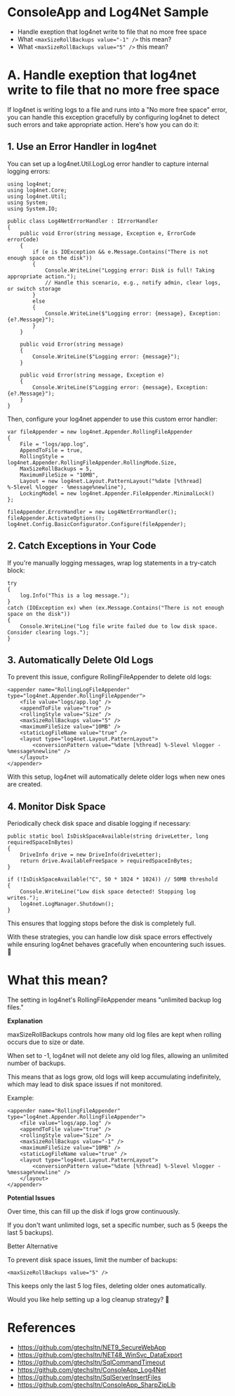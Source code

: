 # ConsoleApp and Log4Net Sample
* Handle exeption that log4net write to file that no more free space
* What ```<maxSizeRollBackups value="-1" />``` this mean?
* What ```<maxSizeRollBackups value="5" />``` this mean?

# A. Handle exeption that log4net write to file that no more free space

If log4net is writing logs to a file and runs into a "No more free space" error, you can handle this exception gracefully by configuring log4net to detect such errors and take appropriate action. Here's how you can do it:

## 1. Use an Error Handler in log4net
You can set up a log4net.Util.LogLog error handler to capture internal logging errors:
```
using log4net;
using log4net.Core;
using log4net.Util;
using System;
using System.IO;

public class Log4NetErrorHandler : IErrorHandler
{
    public void Error(string message, Exception e, ErrorCode errorCode)
    {
        if (e is IOException && e.Message.Contains("There is not enough space on the disk"))
        {
            Console.WriteLine("Logging error: Disk is full! Taking appropriate action.");
            // Handle this scenario, e.g., notify admin, clear logs, or switch storage
        }
        else
        {
            Console.WriteLine($"Logging error: {message}, Exception: {e?.Message}");
        }
    }

    public void Error(string message)
    {
        Console.WriteLine($"Logging error: {message}");
    }

    public void Error(string message, Exception e)
    {
        Console.WriteLine($"Logging error: {message}, Exception: {e?.Message}");
    }
}
```

Then, configure your log4net appender to use this custom error handler:
```
var fileAppender = new log4net.Appender.RollingFileAppender
{
    File = "logs/app.log",
    AppendToFile = true,
    RollingStyle = log4net.Appender.RollingFileAppender.RollingMode.Size,
    MaxSizeRollBackups = 5,
    MaximumFileSize = "10MB",
    Layout = new log4net.Layout.PatternLayout("%date [%thread] %-5level %logger - %message%newline"),
    LockingModel = new log4net.Appender.FileAppender.MinimalLock()
};

fileAppender.ErrorHandler = new Log4NetErrorHandler();
fileAppender.ActivateOptions();
log4net.Config.BasicConfigurator.Configure(fileAppender);
```

## 2. Catch Exceptions in Your Code
If you're manually logging messages, wrap log statements in a try-catch block:
```
try
{
    log.Info("This is a log message.");
}
catch (IOException ex) when (ex.Message.Contains("There is not enough space on the disk"))
{
    Console.WriteLine("Log file write failed due to low disk space. Consider clearing logs.");
}
```

## 3. Automatically Delete Old Logs
To prevent this issue, configure RollingFileAppender to delete old logs:
```
<appender name="RollingLogFileAppender" type="log4net.Appender.RollingFileAppender">
    <file value="logs/app.log" />
    <appendToFile value="true" />
    <rollingStyle value="Size" />
    <maxSizeRollBackups value="5" />
    <maximumFileSize value="10MB" />
    <staticLogFileName value="true" />
    <layout type="log4net.Layout.PatternLayout">
        <conversionPattern value="%date [%thread] %-5level %logger - %message%newline" />
    </layout>
</appender>
```

With this setup, log4net will automatically delete older logs when new ones are created.

## 4. Monitor Disk Space
Periodically check disk space and disable logging if necessary:
```
public static bool IsDiskSpaceAvailable(string driveLetter, long requiredSpaceInBytes)
{
    DriveInfo drive = new DriveInfo(driveLetter);
    return drive.AvailableFreeSpace > requiredSpaceInBytes;
}

if (!IsDiskSpaceAvailable("C", 50 * 1024 * 1024)) // 50MB threshold
{
    Console.WriteLine("Low disk space detected! Stopping log writes.");
    log4net.LogManager.Shutdown();
}
```

This ensures that logging stops before the disk is completely full.

With these strategies, you can handle low disk space errors effectively while ensuring log4net behaves gracefully when encountering such issues. 🚀

# What <maxSizeRollBackups value="-1" /> this mean?

The <maxSizeRollBackups value="-1" /> setting in log4net's RollingFileAppender means "unlimited backup log files."

**Explanation**

maxSizeRollBackups controls how many old log files are kept when rolling occurs due to size or date.

When set to -1, log4net will not delete any old log files, allowing an unlimited number of backups.

This means that as logs grow, old logs will keep accumulating indefinitely, which may lead to disk space issues if not monitored.

Example:
```
<appender name="RollingFileAppender" type="log4net.Appender.RollingFileAppender">
    <file value="logs/app.log" />
    <appendToFile value="true" />
    <rollingStyle value="Size" />
    <maxSizeRollBackups value="-1" />
    <maximumFileSize value="10MB" />
    <staticLogFileName value="true" />
    <layout type="log4net.Layout.PatternLayout">
        <conversionPattern value="%date [%thread] %-5level %logger - %message%newline" />
    </layout>
</appender>
```

**Potential Issues**

Over time, this can fill up the disk if logs grow continuously.

If you don't want unlimited logs, set a specific number, such as 5 (keeps the last 5 backups).

Better Alternative

To prevent disk space issues, limit the number of backups:

```
<maxSizeRollBackups value="5" />
```

This keeps only the last 5 log files, deleting older ones automatically.

Would you like help setting up a log cleanup strategy? 🚀

# References
* https://github.com/gtechsltn/NET9_SecureWebApp
* https://github.com/gtechsltn/NET48_WinSvc_DataExport
* https://github.com/gtechsltn/SqlCommandTimeout
* https://github.com/gtechsltn/ConsoleApp_Log4Net
* https://github.com/gtechsltn/SqlServerInsertFiles
* https://github.com/gtechsltn/ConsoleApp_SharpZipLib
